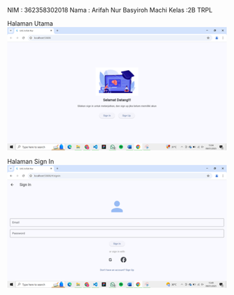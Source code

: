 NIM : 362358302018
Nama : Arifah Nur Basyiroh Machi
Kelas :2B TRPL

Halaman Utama
![alt text](image.png)

Halaman Sign In
![alt text](image-1.png)